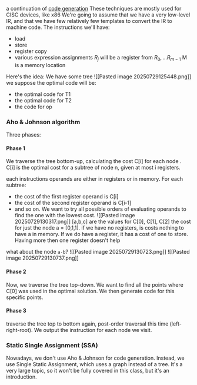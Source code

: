 a continuation of [code generation](07.15-Code_Generation)
These techniques are mostly used for CISC devices, like x86
We're going to assume that we have a very low-level IR, and that we have few relatively few templates to convert the IR to machine code.
The instructions we'll have:
- load 
- store
- register copy
- various expression assignments
$R_j$ will be a register from $R_0,...R_{m-1}$
M is a memory location

Here's the idea: We have some tree
![[Pasted image 20250729125448.png]]
we suppose the optimal code will be:
- the optimal code for T1
- the optimal code for T2
- the code for op

### Aho & Johnson algorithm
Three phases:
#### Phase 1
We traverse the tree bottom-up, calculating the cost C\[i\] for each node .
C\[i\] is the optimal cost for a subtree of node n, given at most i registers.

each instructions operands are either in registers or in memory. 
For each subtree:
- the cost of the first register operand is C\[i\]
- the cost of the second register operand is C\[i-1\]
- and so on.
We want to try all possible orders of evaluating operands to find the one with the lowest cost.
![[Pasted image 20250729130317.png]]
\[a,b,c\] are the values for C\[0\], C\[1\], C\[2\]
the cost for just the node a = \[0,1,1\]. if we have no registers, is costs nothing to have a in memory. If we do have a register, it has a cost of one to store. Having more then one register doesn't help

what about the node `a-b`? 
![[Pasted image 20250729130723.png]]
![[Pasted image 20250729130737.png]]

#### Phase 2
Now, we traverse the tree top-down. We want to find all the points where C\[0\] was used in the optimal solution. We then generate code for this specific points.
#### Phase 3
traverse the tree top to bottom again, post-order traversal this time (left-right-root). 
We output the instruction for each node we visit.
### Static Single Assignment (SSA)
Nowadays, we don't use Aho & Johnson for code generation. Instead, we use Single Static Assignment, which uses a graph instead of a tree.
It's a very large topic, so it won't be fully covered in this class, but it's an introduction.

